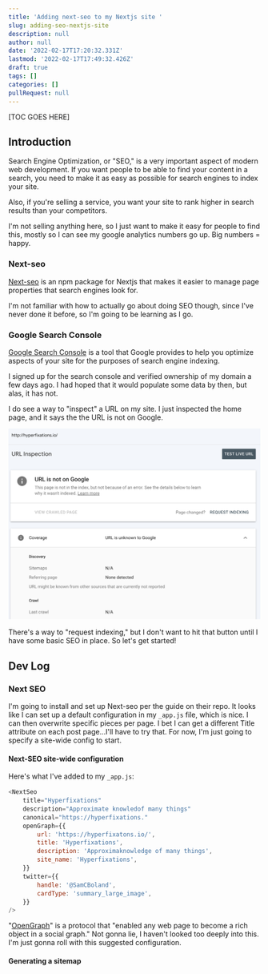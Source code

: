 ```yaml
---
title: 'Adding next-seo to my Nextjs site '
slug: adding-seo-nextjs-site
description: null
author: null
date: '2022-02-17T17:20:32.331Z'
lastmod: '2022-02-17T17:49:32.426Z'
draft: true
tags: []
categories: []
pullRequest: null
---
```


[TOC GOES HERE]

## Introduction

Search Engine Optimization, or "SEO," is a very important aspect of modern web development. If you want people to be able to find your content in a search, you need to make it as easy as possible for search engines to index your site.

Also, if you're selling a service, you want your site to rank higher in search results than your competitors.

I'm not selling anything here, so I just want to make it easy for people to find this, mostly so I can see my google analytics numbers go up. Big numbers = happy.

### Next-seo

[Next-seo](https://github.com/garmeeh/next-seo) is an npm package for Nextjs that makes it easier to manage page properties that search engines look for.

I'm not familiar with how to actually go about doing SEO though, since I've never done it before, so I'm going to be learning as I go.

### Google Search Console

[Google Search Console](https://search.google.com/search-console/about) is a tool that Google provides to help you optimize aspects of your site for the purposes of search engine indexing.

I signed up for the search console and verified ownership of my domain a few days ago. I had hoped that it would populate some data by then, but alas, it has not.

I do see a way to "inspect" a URL on my site. I just inspected the home page, and it says the the URL is not on Google.

![Image showing that my site is not on Google](../images/Screen%20Shot%202022-02-17%20at%209.29.10%20AM.png)

There's a way to "request indexing," but I don't want to hit that button until I have some basic SEO in place. So let's get started!

## Dev Log

### Next SEO

I'm going to install and set up Next-seo per the guide on their repo. It looks like I can set up a default configuration in my `_app.js` file, which is nice. I can then overwrite specific pieces per page. I bet I can get a different Title attribute on each post page...I'll have to try that. For now, I'm just going to specify a site-wide config to start.

#### Next-SEO site-wide configuration

Here's what I've added to my `_app.js`:

```js
<NextSeo
    title="Hyperfixations"
    description="Approximate knowledof many things"
    canonical="https://hyperfixations."
    openGraph={{
        url: 'https://hyperfixatons.io/',
        title: 'Hyperfixations',
        description: 'Approximaknowledge of many things',
        site_name: 'Hyperfixations',
    }}
    twitter={{
        handle: '@SamCBoland',
        cardType: 'summary_large_image',
    }}
/>
```

"[OpenGraph](https://ogp.me/)" is a protocol that "enabled any web page to become a rich object in a social graph." Not gonna lie, I haven't looked too deeply into this. I'm just gonna roll with this suggested configuration.

#### Generating a sitemap
